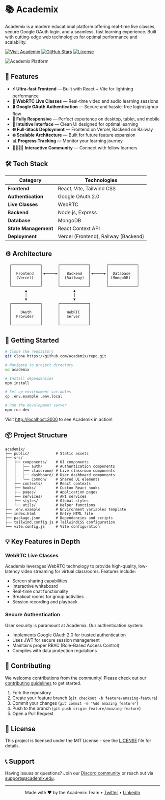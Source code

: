 # 📚 Academix

Academix is a modern educational platform offering real-time live classes, secure Google OAuth login, and a seamless, fast learning experience. Built with cutting-edge web technologies for optimal performance and scalability.

[![Visit Academix](https://img.shields.io/badge/Visit-Academix-4F46E5?style=for-the-badge&logo=vercel)](https://academix-oz6b.vercel.app/)
[![GitHub Stars](https://img.shields.io/github/stars/academix/repo?style=for-the-badge&color=FACC15&logo=github)](https://github.com/academix/repo)
[![License](https://img.shields.io/badge/License-MIT-22C55E?style=for-the-badge)](LICENSE)

![Academix Platform](https://via.placeholder.com/1200x600)

## 🚀 Features

- **⚡ Ultra-fast Frontend** — Built with React + Vite for lightning performance
- **🎥 WebRTC Live Classes** — Real-time video and audio learning sessions
- **🔒 Google OAuth Authentication** — Secure and hassle-free login/signup flow
- **📱 Fully Responsive** — Perfect experience on desktop, tablet, and mobile
- **🎨 Intuitive Interface** — Clean UI designed for optimal learning
- **🌐 Full-Stack Deployment** — Frontend on Vercel, Backend on Railway
- **🔥 Scalable Architecture** — Built for future feature expansion
- **📊 Progress Tracking** — Monitor your learning journey
- **👨‍👩‍👧‍👦 Interactive Community** — Connect with fellow learners

## 🛠️ Tech Stack

| Category | Technologies |
|----------|-------------|
| **Frontend** | React, Vite, Tailwind CSS |
| **Authentication** | Google OAuth 2.0 |
| **Live Classes** | WebRTC |
| **Backend** | Node.js, Express |
| **Database** | MongoDB |
| **State Management** | React Context API |
| **Deployment** | Vercel (Frontend), Railway (Backend) |

## ⚙️ Architecture

```
  ┌─────────────┐       ┌─────────────┐       ┌─────────────┐
  │             │       │             │       │             │
  │  Frontend   │◄─────►│   Backend   │◄─────►│  Database   │
  │  (Vercel)   │       │  (Railway)  │       │ (MongoDB)   │
  │             │       │             │       │             │
  └─────────────┘       └─────────────┘       └─────────────┘
         ▲                     ▲                    
         │                     │                    
         ▼                     ▼                    
  ┌─────────────┐       ┌─────────────┐       
  │             │       │             │       
  │    OAuth    │       │   WebRTC    │       
  │  Provider   │       │   Server    │       
  │             │       │             │       
  └─────────────┘       └─────────────┘       
```

## 🚀 Getting Started

```bash
# Clone the repository
git clone https://github.com/academix/repo.git

# Navigate to project directory
cd academix

# Install dependencies
npm install

# Set up environment variables
cp .env.example .env.local

# Run the development server
npm run dev
```

Visit [http://localhost:3000](http://localhost:3000) to see Academix in action!

## 📦 Project Structure

```
academix/
├── public/            # Static assets
├── src/
│   ├── components/    # UI components
│   │   ├── auth/      # Authentication components
│   │   ├── classroom/ # Live classroom components
│   │   ├── dashboard/ # User dashboard components
│   │   └── common/    # Shared UI elements
│   ├── contexts/      # React contexts
│   ├── hooks/         # Custom React hooks
│   ├── pages/         # Application pages
│   ├── services/      # API services
│   ├── styles/        # Global styles
│   └── utils/         # Helper functions
├── .env.example       # Environment variables template
├── index.html         # Entry HTML file
├── package.json       # Dependencies and scripts
├── tailwind.config.js # TailwindCSS configuration
└── vite.config.js     # Vite configuration
```

## 💡 Key Features in Depth

### WebRTC Live Classes

Academix leverages WebRTC technology to provide high-quality, low-latency video streaming for virtual classrooms. Features include:

- Screen sharing capabilities
- Interactive whiteboard
- Real-time chat functionality
- Breakout rooms for group activities
- Session recording and playback

### Secure Authentication

User security is paramount at Academix. Our authentication system:

- Implements Google OAuth 2.0 for trusted authentication
- Uses JWT for secure session management
- Maintains proper RBAC (Role-Based Access Control)
- Complies with data protection regulations

## 🤝 Contributing

We welcome contributions from the community! Please check out our [contributing guidelines](CONTRIBUTING.md) to get started.

1. Fork the repository
2. Create your feature branch (`git checkout -b feature/amazing-feature`)
3. Commit your changes (`git commit -m 'Add amazing feature'`)
4. Push to the branch (`git push origin feature/amazing-feature`)
5. Open a Pull Request

## 📝 License

This project is licensed under the MIT License - see the [LICENSE](LICENSE) file for details.

## 📞 Support

Having issues or questions? Join our [Discord community](https://discord.gg/academix) or reach out via [support@academix.edu](mailto:support@academix.edu).

---

<p align="center">
  Made with ❤️ by the Academix Team • 
  <a href="https://twitter.com/academix_edu">Twitter</a> • 
  <a href="https://linkedin.com/company/academix-education">LinkedIn</a>
</p>
